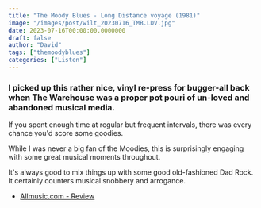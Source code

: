 ```yaml
---
title: "The Moody Blues - Long Distance voyage (1981)"
image: "/images/post/wilt_20230716_TMB.LDV.jpg"
date: 2023-07-16T00:00:00.0000000
draft: false
author: "David"
tags: ["themoodyblues"]
categories: ["Listen"]
---
```

### I picked up this rather nice, vinyl re-press for bugger-all back when The Warehouse was a proper pot pouri of un-loved and abandoned musical media.

 If you spent enough time at regular but frequent intervals, there was every chance you'd score some goodies.

 While I was never a big fan of the Moodies, this is surprisingly engaging with some great musical moments throughout. 

 It's always good to mix things up with some good old-fashioned Dad Rock. It certainly counters musical snobbery and arrogance.

-  [Allmusic.com - Review](https://www.allmusic.com/album/long-distance-voyager-mw0000191079)